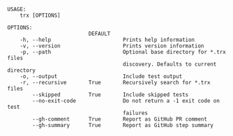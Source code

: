 ﻿```shell
USAGE:
    trx [OPTIONS]

OPTIONS:
                          DEFAULT                                               
    -h, --help                       Prints help information                    
    -v, --version                    Prints version information                 
    -p, --path                       Optional base directory for *.trx files    
                                     discovery. Defaults to current directory   
    -o, --output                     Include test output                        
    -r, --recursive       True       Recursively search for *.trx files         
        --skipped         True       Include skipped tests                      
        --no-exit-code               Do not return a -1 exit code on test       
                                     failures                                   
        --gh-comment      True       Report as GitHub PR comment                
        --gh-summary      True       Report as GitHub step summary              
```
